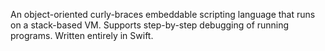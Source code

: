 An object-oriented curly-braces embeddable scripting language that runs on a stack-based VM. Supports step-by-step debugging of running programs. Written entirely in Swift.
